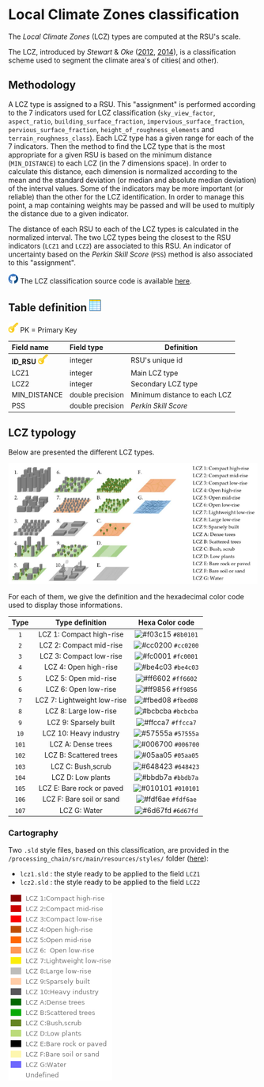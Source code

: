 # Local Climate Zones classification



The *Local Climate Zones* (LCZ) types are computed at the RSU's scale.

The LCZ, introduced by *Stewart* & *Oke* ([2012](http://journals.ametsoc.org/doi/abs/10.1175/BAMS-D-11-00019.1), [2014](http://onlinelibrary.wiley.com/doi/10.1002/joc.3746/abstract)), is a classification scheme used to segment the climate area's of cities( and other).

## Methodology

A LCZ type is assigned to a RSU. This "assignment" is performed according to the 7 indicators used for LCZ classification (`sky_view_factor`, `aspect_ratio`, `building_surface_fraction`, `impervious_surface_fraction`, `pervious_surface_fraction`, `height_of_roughness_elements` and `terrain_roughness_class`). Each LCZ type has a given range for each of the 7 indicators. Then the method to find the LCZ type that is the most appropriate for a given RSU is based on the minimum distance (`MIN_DISTANCE`) to each LCZ (in the 7 dimensions space). In order to calculate this distance, each dimension is normalized according to the mean and the standard deviation (or median and absolute median deviation) of the interval values. Some of the indicators may be more important (or reliable) than the other for the LCZ identification. In order to manage this point, a map containing weights may be passed and will be used to multiply the distance due to a given indicator.

The distance of each RSU to each of the LCZ types is calculated in the normalized interval. The two LCZ types being the closest to the RSU indicators (`LCZ1` and `LCZ2`) are associated to this RSU. An indicator of uncertainty based on the *Perkin Skill Score* (`PSS`) method is also associated to this "assignment".



![](../../resources/images/common/icons/github.png) The LCZ classification source code is available [here](https://github.com/orbisgis/geoclimate/blob/v1.0.0-RC1/geoindicators/src/main/groovy/org/orbisgis/geoindicators/TypologyClassification.groovy).

## Table definition ![](../../resources/images/common/icons/table.png)

![](../../resources/images/common/icons/pk.png) PK = Primary Key

| Field name                                                 | Field type       | Definition                   |
| :--------------------------------------------------------- | :--------------- | ---------------------------- |
| **ID_RSU** ![](../../resources/images/common/icons/pk.png) | integer          | RSU's unique id              |
| LCZ1                                                       | integer          | Main LCZ type                |
| LCZ2                                                       | integer          | Secondary LCZ type           |
| MIN_DISTANCE                                               | double precision | Minimum distance to each LCZ |
| PSS                                                        | double precision | *Perkin Skill Score*         |



## LCZ typology

Below are presented the different LCZ types. 

![lcz_typo](../../resources/images/chain_documentation/lcz_typo.png)

For each of them, we give the definition and the hexadecimal color code used to display those informations.

| Type  |       Type definition       |                       Hexa Color code                        |
| :---: | :-------------------------: | :----------------------------------------------------------: |
|  `1`  |  LCZ 1: Compact high-rise   | ![#f03c15](https://placehold.it/15/8B0101/000000?text=+) `#8b0101` |
|  `2`  |   LCZ 2: Compact mid-rise   | ![#cc0200](https://placehold.it/15/cc0200/000000?text=+) `#cc0200` |
|  `3`  |   LCZ 3: Compact low-rise   | ![#fc0001](https://placehold.it/15/fc0001/000000?text=+) `#fc0001` |
|  `4`  |    LCZ 4: Open high-rise    | ![#be4c03](https://placehold.it/15/be4c03/000000?text=+) `#be4c03` |
|  `5`  |    LCZ 5: Open mid-rise     | ![#ff6602](https://placehold.it/15/ff6602/000000?text=+) `#ff6602` |
|  `6`  |    LCZ 6: Open low-rise     | ![#ff9856](https://placehold.it/15/ff9856/000000?text=+) `#ff9856` |
|  `7`  | LCZ 7: Lightweight low-rise | ![#fbed08](https://placehold.it/15/fbed08/000000?text=+) `#fbed08` |
|  `8`  |    LCZ 8: Large low-rise    | ![#bcbcba](https://placehold.it/15/bcbcba/000000?text=+) `#bcbcba` |
|  `9`  |    LCZ 9: Sparsely built    | ![#ffcca7](https://placehold.it/15/ffcca7/000000?text=+) `#ffcca7` |
| `10`  |   LCZ 10: Heavy industry    | ![#57555a](https://placehold.it/15/57555a/000000?text=+) `#57555a` |
| `101` |     LCZ A: Dense trees      | ![#006700](https://placehold.it/15/006700/000000?text=+) `#006700` |
| `102` |   LCZ B: Scattered trees    | ![#05aa05](https://placehold.it/15/05aa05/000000?text=+) `#05aa05` |
| `103` |      LCZ C: Bush,scrub      | ![#648423](https://placehold.it/15/648423/000000?text=+) `#648423` |
| `104` |      LCZ D: Low plants      | ![#bbdb7a](https://placehold.it/15/bbdb7a/000000?text=+) `#bbdb7a` |
| `105` |  LCZ E: Bare rock or paved  | ![#010101](https://placehold.it/15/010101/000000?text=+) `#010101` |
| `106` |  LCZ F: Bare soil or sand   | ![#fdf6ae](https://placehold.it/15/fdf6ae/000000?text=+) `#fdf6ae` |
| `107` |        LCZ G: Water         | ![#6d67fd](https://placehold.it/15/6d67fd/000000?text=+) `#6d67fd` |

### Cartography


Two `.sld` style files, based on this classification, are provided in the `/processing_chain/src/main/resources/styles/` folder ([here](https://github.com/orbisgis/geoclimate/tree/v1.0.0-RC1/processingchain/src/main/resources/styles)):

- `lcz1.sld` : the style ready to be applied to the field `LCZ1`
- `lcz2.sld` : the style ready to be applied to the field `LCZ2`

![](../../resources/images/chain_documentation/lcz_legend.png)
